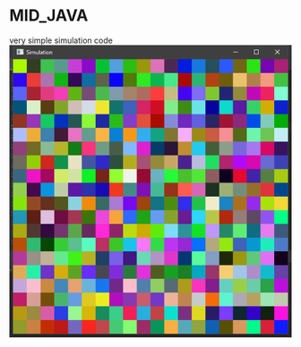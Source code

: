 # MID_JAVA
very simple simulation code
![This is an image](ScreenShots\ScreenShot_20211116131049.png)

